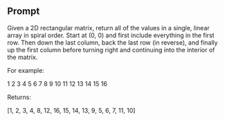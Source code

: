 ## Prompt

Given a 2D rectangular matrix, return all of the values in a single, linear array in spiral order. Start at (0, 0) and first include everything in the first row. Then down the last column, back the last row (in reverse), and finally up the first column before turning right and continuing into the interior of the matrix.


For example:

1  2  3  4
5  6  7  8
9 10 11 12
13 14 15 16

Returns:

[1, 2, 3, 4, 8, 12, 16, 15, 14, 13, 9, 5, 6, 7, 11, 10]

